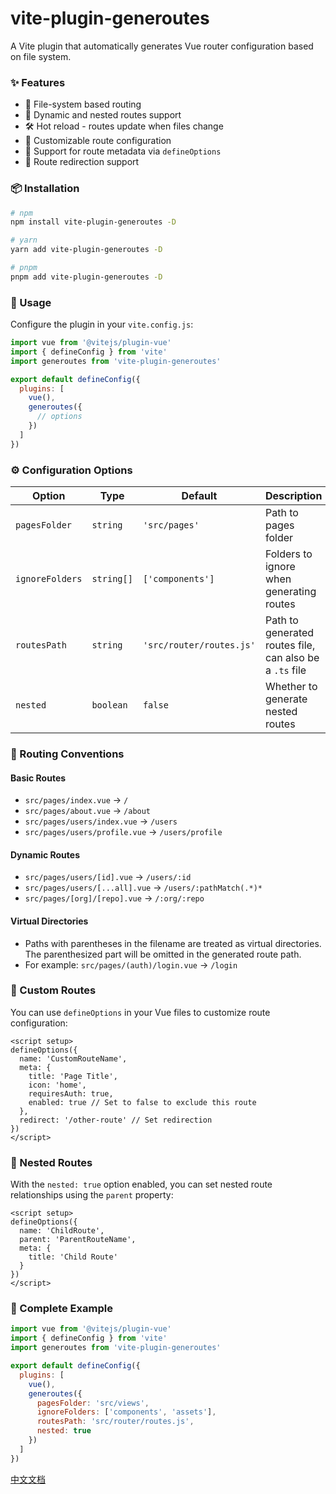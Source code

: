 # vite-plugin-generoutes

A Vite plugin that automatically generates Vue router configuration based on file system.

### ✨ Features

- 📁 File-system based routing
- 🔄 Dynamic and nested routes support
- 🛠️ Hot reload - routes update when files change
- 🎨 Customizable route configuration
- 🧩 Support for route metadata via `defineOptions`
- 🚦 Route redirection support

### 📦 Installation

```bash
# npm
npm install vite-plugin-generoutes -D

# yarn
yarn add vite-plugin-generoutes -D

# pnpm
pnpm add vite-plugin-generoutes -D
```

### 🔨 Usage

Configure the plugin in your `vite.config.js`:

```javascript
import vue from '@vitejs/plugin-vue'
import { defineConfig } from 'vite'
import generoutes from 'vite-plugin-generoutes'

export default defineConfig({
  plugins: [
    vue(),
    generoutes({
      // options
    })
  ]
})
```

### ⚙️ Configuration Options

| Option          | Type       | Default                  | Description                                             |
| --------------- | ---------- | ------------------------ | ------------------------------------------------------- |
| `pagesFolder`   | `string`   | `'src/pages'`            | Path to pages folder                                    |
| `ignoreFolders` | `string[]` | `['components']`         | Folders to ignore when generating routes                |
| `routesPath`    | `string`   | `'src/router/routes.js'` | Path to generated routes file, can also be a `.ts` file |
| `nested`        | `boolean`  | `false`                  | Whether to generate nested routes                       |

### 📝 Routing Conventions

#### Basic Routes

- `src/pages/index.vue` -> `/`
- `src/pages/about.vue` -> `/about`
- `src/pages/users/index.vue` -> `/users`
- `src/pages/users/profile.vue` -> `/users/profile`

#### Dynamic Routes

- `src/pages/users/[id].vue` -> `/users/:id`
- `src/pages/users/[...all].vue` -> `/users/:pathMatch(.*)*`
- `src/pages/[org]/[repo].vue` -> `/:org/:repo`

#### Virtual Directories

- Paths with parentheses in the filename are treated as virtual directories. The parenthesized part will be omitted in the generated route path.
- For example: `src/pages/(auth)/login.vue` -> `/login`

### 🧠 Custom Routes

You can use `defineOptions` in your Vue files to customize route configuration:

```vue
<script setup>
defineOptions({
  name: 'CustomRouteName',
  meta: {
    title: 'Page Title',
    icon: 'home',
    requiresAuth: true,
    enabled: true // Set to false to exclude this route
  },
  redirect: '/other-route' // Set redirection
})
</script>
```

### 🌲 Nested Routes

With the `nested: true` option enabled, you can set nested route relationships using the `parent` property:

```vue
<script setup>
defineOptions({
  name: 'ChildRoute',
  parent: 'ParentRouteName',
  meta: {
    title: 'Child Route'
  }
})
</script>
```

### 🚀 Complete Example

```javascript
import vue from '@vitejs/plugin-vue'
import { defineConfig } from 'vite'
import generoutes from 'vite-plugin-generoutes'

export default defineConfig({
  plugins: [
    vue(),
    generoutes({
      pagesFolder: 'src/views',
      ignoreFolders: ['components', 'assets'],
      routesPath: 'src/router/routes.js',
      nested: true
    })
  ]
})
```

[中文文档](./README.zh_CN.md)
